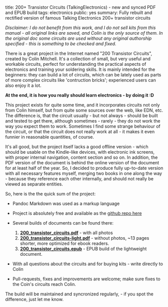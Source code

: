 title: 200+ Transistor Circuits (TalkingElectronics) - new and synced PDF and EPUB build
tags: electronics
public: yes
summary: Fully rebuilt and rectified version of famous Talking Electronics 200+ transistor circuits

_Disclaimer: I do not benefit from this work, and I do not sell kits from this
manual - all original links are saved, and Colin is the only source of them.
In the original doc some circuits are used without any original authorship
specified - this is something to be checked and fixed._

There is a great project in the Internet named "200 Transistor Circuits",
created by Colin Mitchell. It's a collection of small, but very useful
and workable circuits, perfect for understanding the practical aspects of
electronics and training your soldering skills. It is mainly intended for the
beginners: they can build a lot of circuits, which can be lately used as parts
of more complex circuits like 'contruction bricks'; experienced users can also
enjoy it a lot.

**At the end, it is how you really should learn electronics - by doing it :D**

This project exists for quite some time, and it incorporates circuits not only
from Colin himself, but from quite some sources over the web, like EDN, etc.
The difference is, that the circuit usually - but not always - should be built
and tested to get there, although sometimes - rarely - they do not work the way
you expect them to work. Sometimes I find some strange behaviour of the circuit,
or that the circuit does not really work at all - it makes it even funnier in
reasonable quantities, of course.

It's all good, but the project itself lacks a good offline version - which
should be usable on the Kindle-like devices, with electronic ink screens, with
proper internal navigation, content section and so on. In addition, the PDF
version of the document is behind the online version of the document for at
least half of the year. So, I decided to produce fully up-to-date version with
all necessary features myself, merging two books in one along the way - because
they reference each other internally, and should not really be viewed as
separate entities.

So, here is the the quick sum of the project:

- Pandoc Markdown was used as a markup language
- Project is absolutely free and available as the [github repo
here](https://github.com/rhaido/200_transistor_circuits_united)
- Several builds of documents can be found there:

    1. **[200_transistor_circuits.pdf](https://github.com/rhaido/200_transistor_circuits_united/blob/master/200_transistor_circuits.pdf)** - with all photos
    1. **[200_transistor_circuits-light.pdf](https://github.com/rhaido/200_transistor_circuits_united/blob/master/200_transistor_circuits-light.pdf)** - without photos, ~13 pages shorter, more
        optimized for ebook readers.
    1. **[200_transistor_circuits.epub](https://github.com/rhaido/200_transistor_circuits_united/blob/master/200_transistor_circuits.epub)** - EPUB build of the lightweight document.

- With all questions about the circuits and for buying kits - write directly to
  Colin
- Pull-requests, fixes and improvements are welcome; make sure fixes to the
  Coin's circuits reach Colin.

The build will be maintained and syncronized regularly, - if you spot the
difference, just let me know.
